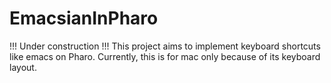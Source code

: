 # EmacsianInPharo
!!! Under construction !!! This project aims to implement keyboard shortcuts like emacs on Pharo. Currently, this is for mac only because of its keyboard layout.
